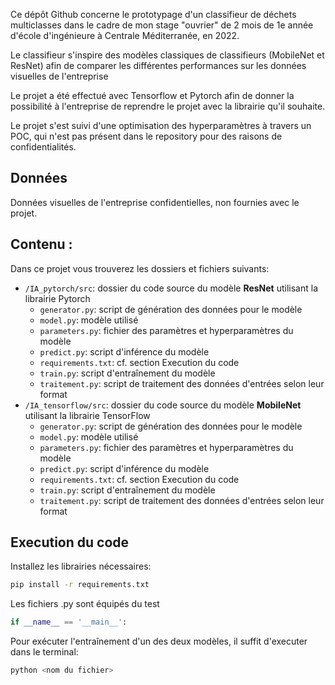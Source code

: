 Ce dépôt Github concerne le prototypage d'un classifieur de déchets multiclasses dans le cadre de mon stage "ouvrier" de 2 mois de 1e année d'école d'ingénieure à Centrale Méditerranée, en 2022. 

Le classifieur s'inspire des modèles classiques de classifieurs (MobileNet et ResNet) afin de comparer les différentes performances sur les données visuelles de l'entreprise

Le projet a été effectué avec Tensorflow et Pytorch afin de donner la possibilité à l'entreprise de reprendre le projet avec la librairie qu'il souhaite.

Le projet s'est suivi d'une optimisation des hyperparamètres à travers un POC, qui n'est pas présent dans le repository pour des raisons de confidentialités. 

## Données
Données visuelles de l'entreprise confidentielles, non fournies avec le projet. 

## Contenu :

Dans ce projet vous trouverez les dossiers et fichiers suivants: 

- `/IA_pytorch/src`: dossier du code source du modèle **ResNet** utilisant la librairie Pytorch
    - `generator.py`: script de génération des données pour le modèle
    - `model.py`: modèle utilisé
    - `parameters.py`: fichier des paramètres et hyperparamètres du modèle
    - `predict.py`: script d'inférence du modèle
    - `requirements.txt`: cf. section Execution du code
    - `train.py`: script d'entraînement du modèle
    - `traitement.py`: script de traitement des données d'entrées selon leur format
- `/IA_tensorflow/src`: dossier du code source du modèle **MobileNet** utilisant la librairie TensorFlow
    - `generator.py`: script de génération des données pour le modèle
    - `model.py`: modèle utilisé
    - `parameters.py`: fichier des paramètres et hyperparamètres du modèle
    - `predict.py`: script d'inférence du modèle
    - `requirements.txt`: cf. section Execution du code
    - `train.py`: script d'entraînement du modèle
    - `traitement.py`: script de traitement des données d'entrées selon leur format

## Execution du code
Installez les librairies nécessaires: 
```sh
pip install -r requirements.txt
```

Les fichiers .py sont équipés du test 
```python
if __name__ == '__main__':
```
Pour exécuter l'entraînement d'un des deux modèles, il suffit d'executer dans le terminal:
```sh
python <nom du fichier>
```